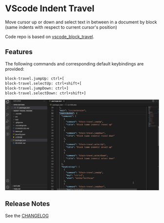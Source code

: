 # VScode Indent Travel

Move cursor up or down and select text in between in a document by block (same indents with respect to current cursor's position)

Code repo is based on [vscode_block_travel](https://github.com/sashaweiss/vscode_block_travel).

## Features

The following commands and corresponding default keybindings are provided:

```
block-travel.jumpUp: ctrl+[
block-travel.selectUp: ctrl+shift+[
block-travel.jumpDown: ctrl+]
block-travel.selectDown: ctrl+shift+]
```

![Demo gif of indent-travel at work](./demo.gif)

## Release Notes

See the [CHANGELOG](./CHANGELOG.md)
